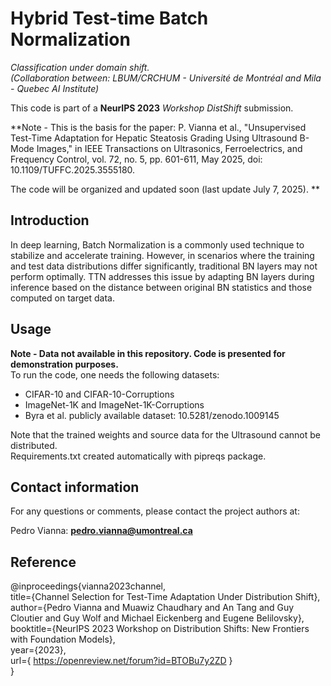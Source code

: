 # Hybrid Test-time Batch Normalization

_Classification under domain shift._  
_(Collaboration between: LBUM/CRCHUM - Université de Montréal and Mila - Quebec AI Institute)_  

This code is part of a **NeurIPS 2023** _Workshop DistShift_ submission.  

**Note  - This is the basis for the paper:
P. Vianna et al., "Unsupervised Test-Time Adaptation for Hepatic Steatosis Grading Using Ultrasound B-Mode Images," in IEEE Transactions on Ultrasonics, Ferroelectrics, and Frequency Control, vol. 72, no. 5, pp. 601-611, May 2025, doi: 10.1109/TUFFC.2025.3555180.

The code will be organized and updated soon (last update July 7, 2025).
**  

## Introduction
In deep learning, Batch Normalization is a commonly used technique to stabilize and accelerate training. However, in scenarios where the training and test data distributions differ significantly, traditional BN layers may not perform optimally. TTN addresses this issue by adapting BN layers during inference based on the distance between original BN statistics and those computed on target data.

## Usage
**Note  - Data not available in this repository. Code is presented for demonstration purposes.**  
To run the code, one needs the following datasets:  
- CIFAR-10 and CIFAR-10-Corruptions  
- ImageNet-1K and ImageNet-1K-Corruptions  
- Byra et al. publicly available dataset: 10.5281/zenodo.1009145  

  
Note that the trained weights and source data for the Ultrasound cannot be distributed.  
Requirements.txt created automatically with pipreqs package.

## Contact information
For any questions or comments, please contact the project authors at:

Pedro Vianna: **pedro.vianna@umontreal.ca**  

## Reference
@inproceedings{vianna2023channel,  
title={Channel Selection for Test-Time Adaptation Under Distribution Shift},  
author={Pedro Vianna and Muawiz Chaudhary and An Tang and Guy Cloutier and Guy Wolf and Michael Eickenberg and Eugene Belilovsky},  
booktitle={NeurIPS 2023 Workshop on Distribution Shifts: New Frontiers with Foundation Models},  
year={2023},  
url={ https://openreview.net/forum?id=BTOBu7y2ZD }  
}
